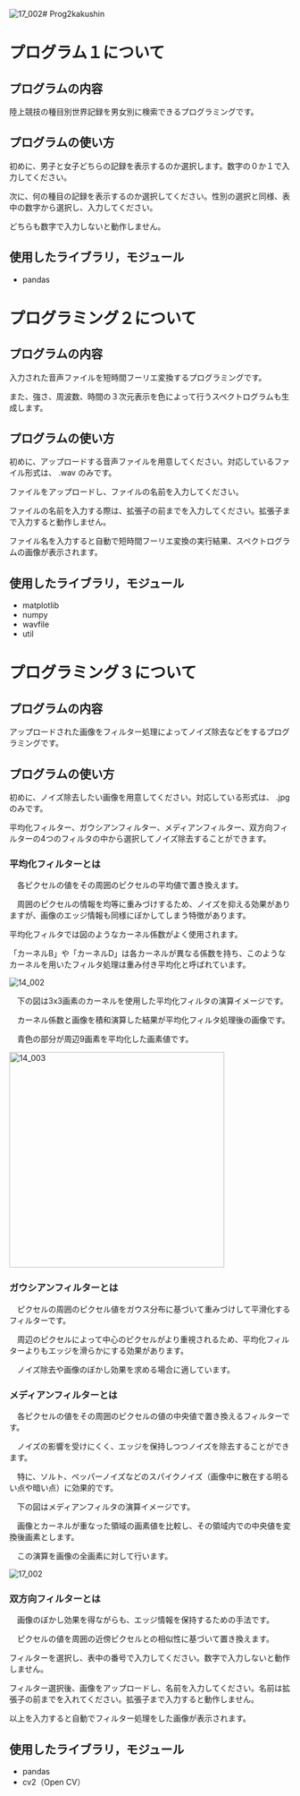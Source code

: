 ![17_002](https://github.com/NGIN-haru/Prog2kakushin/assets/153525007/8603f305-b901-409d-869c-e584c81d2dbd)# Prog2kakushin

# プログラム１について

## プログラムの内容

陸上競技の種目別世界記録を男女別に検索できるプログラミングです。

## プログラムの使い方
初めに、男子と女子どちらの記録を表示するのか選択します。数字の０か１で入力してください。

次に、何の種目の記録を表示するのか選択してください。性別の選択と同様、表中の数字から選択し、入力してください。

どちらも数字で入力しないと動作しません。

## 使用したライブラリ，モジュール

- pandas

# プログラミング２について

## プログラムの内容

入力された音声ファイルを短時間フーリエ変換するプログラミングです。

また、強さ、周波数、時間の３次元表示を色によって行うスペクトログラムも生成します。

## プログラムの使い方

初めに、アップロードする音声ファイルを用意してください。対応しているファイル形式は、 .wav のみです。

ファイルをアップロードし、ファイルの名前を入力してください。

ファイルの名前を入力する際は、拡張子の前までを入力してください。拡張子まで入力すると動作しません。

ファイル名を入力すると自動で短時間フーリエ変換の実行結果、スペクトログラムの画像が表示されます。

## 使用したライブラリ，モジュール

- matplotlib
- numpy
- wavfile
- util

# プログラミング３について

## プログラムの内容
アップロードされた画像をフィルター処理によってノイズ除去などをするプログラミングです。

## プログラムの使い方

初めに、ノイズ除去したい画像を用意してください。対応している形式は、 .jpg のみです。

平均化フィルター、ガウシアンフィルター、メディアンフィルター、双方向フィルターの4つのフィルタの中から選択してノイズ除去することができます。

### 平均化フィルターとは

　各ピクセルの値をその周囲のピクセルの平均値で置き換えます。

　周囲のピクセルの情報を均等に重みづけするため、ノイズを抑える効果がありますが、画像のエッジ情報も同様にぼかしてしまう特徴があります。

 平均化フィルタでは図のようなカーネル係数がよく使用されます。
 
「カーネルB」や「カーネルD」は各カーネルが異なる係数を持ち、このようなカーネルを用いたフィルタ処理は重み付き平均化と呼ばれています。

![14_002](https://github.com/NGIN-haru/Prog2kakushin/assets/153525007/84bf3ef8-806e-4e86-b552-ea818f9fb08e)

　下の図は3x3画素のカーネルを使用した平均化フィルタの演算イメージです。

　カーネル係数と画像を積和演算した結果が平均化フィルタ処理後の画像です。

　青色の部分が周辺9画素を平均化した画素値です。

<img width="385" alt="14_003" src="https://github.com/NGIN-haru/Prog2kakushin/assets/153525007/0e25d0f5-85ba-43e1-b339-7c5f743033b4">

### ガウシアンフィルターとは

　ピクセルの周囲のピクセル値をガウス分布に基づいて重みづけして平滑化するフィルターです。

　周辺のピクセルによって中心のピクセルがより重視されるため、平均化フィルターよりもエッジを滑らかにする効果があります。

　ノイズ除去や画像のぼかし効果を求める場合に適しています。
 
### メディアンフィルターとは

　各ピクセルの値をその周囲のピクセルの値の中央値で置き換えるフィルターです。

　ノイズの影響を受けにくく、エッジを保持しつつノイズを除去することができます。

　特に、ソルト、ペッパーノイズなどのスパイクノイズ（画像中に散在する明るい点や暗い点）に効果的です。


　下の図はメディアンフィルタの演算イメージです。
 
　画像とカーネルが重なった領域の画素値を比較し、その領域内での中央値を変換後画素とします。
 
　この演算を画像の全画素に対して行います。

![17_002](https://github.com/NGIN-haru/Prog2kakushin/assets/153525007/71c62a18-3138-46d9-bb29-3a72af5d0cbe)

### 双方向フィルターとは

　画像のぼかし効果を得ながらも、エッジ情報を保持するための手法です。

　ピクセルの値を周囲の近傍ピクセルとの相似性に基づいて置き換えます。

フィルターを選択し、表中の番号で入力してください。数字で入力しないと動作しません。



フィルター選択後、画像をアップロードし、名前を入力してください。名前は拡張子の前までを入れてください。拡張子まで入力すると動作しません。

以上を入力すると自動でフィルター処理をした画像が表示されます。

## 使用したライブラリ，モジュール

- pandas
- cv2（Open CV）
